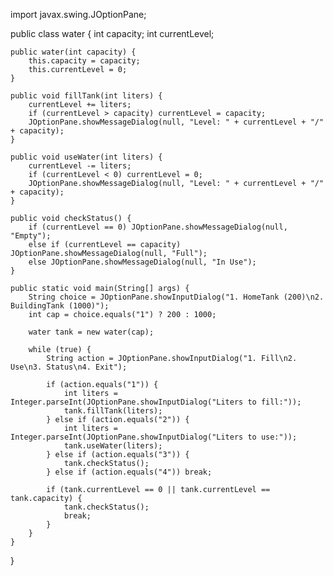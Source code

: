 
import javax.swing.JOptionPane;

public class water {
    int capacity;
    int currentLevel;

    public water(int capacity) {
        this.capacity = capacity;
        this.currentLevel = 0;
    }

    public void fillTank(int liters) {
        currentLevel += liters;
        if (currentLevel > capacity) currentLevel = capacity;
        JOptionPane.showMessageDialog(null, "Level: " + currentLevel + "/" + capacity);
    }

    public void useWater(int liters) {
        currentLevel -= liters;
        if (currentLevel < 0) currentLevel = 0;
        JOptionPane.showMessageDialog(null, "Level: " + currentLevel + "/" + capacity);
    }

    public void checkStatus() {
        if (currentLevel == 0) JOptionPane.showMessageDialog(null, "Empty");
        else if (currentLevel == capacity) JOptionPane.showMessageDialog(null, "Full");
        else JOptionPane.showMessageDialog(null, "In Use");
    }

    public static void main(String[] args) {
        String choice = JOptionPane.showInputDialog("1. HomeTank (200)\n2. BuildingTank (1000)");
        int cap = choice.equals("1") ? 200 : 1000;

        water tank = new water(cap);

        while (true) {
            String action = JOptionPane.showInputDialog("1. Fill\n2. Use\n3. Status\n4. Exit");

            if (action.equals("1")) {
                int liters = Integer.parseInt(JOptionPane.showInputDialog("Liters to fill:"));
                tank.fillTank(liters);
            } else if (action.equals("2")) {
                int liters = Integer.parseInt(JOptionPane.showInputDialog("Liters to use:"));
                tank.useWater(liters);
            } else if (action.equals("3")) {
                tank.checkStatus();
            } else if (action.equals("4")) break;

            if (tank.currentLevel == 0 || tank.currentLevel == tank.capacity) {
                tank.checkStatus();
                break;
            }
        }
    }
}
